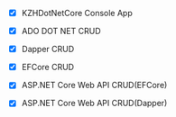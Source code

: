 - [x] KZHDotNetCore Console App

- [x] ADO DOT NET CRUD

- [x] Dapper CRUD

- [x] EFCore CRUD

- [x] ASP.NET Core Web API CRUD(EFCore)

- [x] ASP.NET Core Web API CRUD(Dapper)
